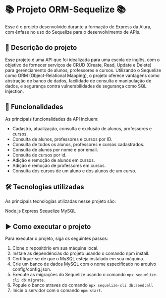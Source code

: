 <h1>📚 Projeto ORM-Sequelize  📚</h1>
Esse é o projeto desenvolvido durante a formação de Express da Alura, com ênfase no uso do Sequelize para o desenvolvimento de APIs.

<h2>📝 Descrição do projeto</h2>
Esse projeto é uma API que foi idealizada para uma escola de inglês, com o objetivo de fornecer serviços de CRUD (Create, Read, Update e Delete) para gerenciamento de alunos, professores e cursos. Utilizando o Sequelize como ORM (Object-Relational Mapping), o projeto oferece vantagens como abstração de banco de dados, facilidade de consulta e manipulação de dados, e segurança contra vulnerabilidades de segurança como SQL Injection.

<h2>🚀 Funcionalidades</h2>
As principais funcionalidades da API incluem:

* Cadastro, atualização, consulta e exclusão de alunos, professores e cursos.
* Consulta de alunos, professores e cursos por ID.
* Consulta de todos os alunos, professores e cursos cadastrados.
* Consulta de alunos por nome e por email.
* Consulta de cursos por id.
* Adição e remoção de alunos em cursos.
* Adição e remoção de professores em cursos.
* Consulta dos cursos de um aluno e dos alunos de um curso.


<h2>🛠️ Tecnologias utilizadas </h2>
As principais tecnologias utilizadas nesse projeto são:

Node.js
Express
Sequelize
MySQL

<h2>▶️ Como executar o projeto </h2>
Para executar o projeto, siga os seguintes passos:

1. Clone o repositório em sua máquina local.
2. Instale as dependências do projeto usando o comando npm install.
3. Certifique-se de que o MySQL esteja instalado em sua máquina.
4. Crie um banco de dados MySQL com o nome especificado no arquivo config/config.json.
5. Execute as migrações do Sequelize usando o comando `npx sequelize-cli db:migrate`.
6. Popule o banco atraves do comando `npx sequelize-cli db:seed:all`
6. Inicie o servidor com o comando `npm start`.
